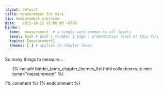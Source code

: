 ```yaml
---
layout: default
title: measurement for mini
tip: measurement overview
date:   2025-10-22 01:00:00 -0700
binder:
  tome:  measurement  # a single word common to all levels
  level: book # book | chapter | page : presentation level of this file.
  topics: [measurement]
  themes: [ ] # applies to chapter level
---
```


So many things to measure...

<ol>
{% include binder_tome_chapter_themes_list.html collection=site.mini tome="measurement" %}
</ol>
{% comment %}
{% endcomment %}
